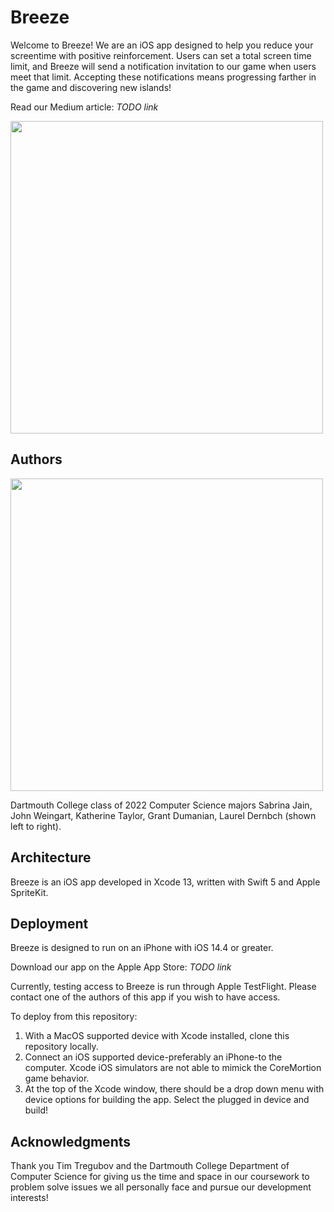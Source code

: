 # Breeze

Welcome to Breeze! We are an iOS app designed to help you reduce your screentime with positive reinforcement. Users can set a total screen time limit, and Breeze will send a notification invitation to our game when users meet that limit. Accepting these notifications means progressing farther in the game and discovering new islands!

Read our Medium article: _TODO_ *link*

<img src="https://i.imgur.com/gTIn1fV.png" width="500">

## Authors
<img src="https://i.imgur.com/NFjMVzJ.jpg" width="500">

Dartmouth College class of 2022 Computer Science majors Sabrina Jain, John Weingart, Katherine Taylor, Grant Dumanian, Laurel Dernbch (shown left to right).

## Architecture
Breeze is an iOS app developed in Xcode 13, written with Swift 5 and Apple SpriteKit.

## Deployment
Breeze is designed to run on an iPhone with iOS 14.4 or greater.

Download our app on the Apple App Store: _TODO_ *link*

Currently, testing access to Breeze is run through Apple TestFlight. Please contact one of the authors of this app if you wish to have access.

To deploy from this repository:
1. With a MacOS supported device with Xcode installed, clone this repository locally.
2. Connect an iOS supported device-preferably an iPhone-to the computer. Xcode iOS simulators are not able to mimick the CoreMortion game behavior.
3. At the top of the Xcode window, there should be a drop down menu with device options for building the app. Select the plugged in device and build!

## Acknowledgments
Thank you Tim Tregubov and the Dartmouth College Department of Computer Science for giving us the time and space in our coursework to problem solve issues we all personally face and pursue our development interests!

